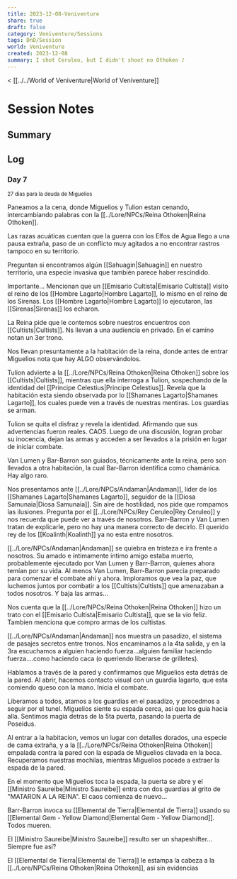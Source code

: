 ```yaml
---
title: 2023-12-08-Veniventure
share: true
draft: false
category: Veniventure/Sessions
tags: DnD/Session
world: Veniventure
created: 2023-12-08
summary: I shot Ceruleo, but I didn't shoot no Othoken ♪
---
```

< [[../../World of Veniventure|World of Veniventure]]
# Session Notes

## Summary

## Log

### Day 7
<small>27 dias para la deuda de Miguelios</small>

Paneamos a la cena, donde Miguelios y Tulion estan cenando, intercambiando palabras con la [[../Lore/NPCs/Reina Othoken|Reina Othoken]]. 

Las razas acuáticas cuentan que la guerra con los Elfos de Agua llego a una pausa extraña, paso de un conflicto muy agitados a no encontrar rastros tampoco en su territorio. 

Preguntan si encontramos algún [[Sahuagin|Sahuagin]] en nuestro territorio, una especie invasiva que también parece haber rescindido.

Importante... Mencionan que un [[Emisario Cultista|Emisario Cultista]] visito el reino de los [[Hombre Lagarto|Hombre Lagarto]], lo mismo en el reino de los Sirenas. Los [[Hombre Lagarto|Hombre Lagarto]] lo ejecutaron, las [[Sirenas|Sirenas]] los echaron. 

La Reina pide que le contemos sobre nuestros encuentros con [[Cultists|Cultists]]. Ns llevan a una audiencia en privado. En el camino notan un 3er trono. 

Nos llevan presuntamente a la habitación de la reina, donde antes de entrar Miguelios nota que hay ALGO observándolos.

Tulion advierte a la [[../Lore/NPCs/Reina Othoken|Reina Othoken]] sobre los [[Cultists|Cultists]], mientras que ella interroga a Tulion, sospechando de la identidad del [[Principe Celestius|Principe Celestius]]. Revela que la habitación esta siendo observada por lo [[Shamanes Lagarto|Shamanes Lagarto]], los cuales puede ven a través de nuestras mentiras. Los guardias se arman.

Tulion se quita el disfraz y revela la identidad. Afirmando que sus advertencias fueron reales. CAOS. Luego de una discusión, logran probar su inocencia, dejan las armas y acceden a ser llevados a la prisión en lugar de iniciar combate.

Van Lumen y Bar-Barron son guiados, técnicamente ante la reina, pero son llevados a otra habitación, la cual Bar-Barron identifica como chamánica. Hay algo raro.

Nos presentamos ante [[../Lore/NPCs/Andaman|Andaman]], líder de los [[Shamanes Lagarto|Shamanes Lagarto]], seguidor de la [[Diosa Samunaia|Diosa Samunaia]]. Sin aire de hostilidad, nos pide que rompamos las ilusiones. Pregunta por el [[../Lore/NPCs/Rey Ceruleo|Rey Ceruleo]] y nos recuerda que puede ver a través de nosotros. Barr-Barron y Van Lumen tratan de explicarle, pero no hay una manera correcto de decirlo. El querido rey de los [[Koalinth|Koalinth]] ya no esta entre nosotros.

[[../Lore/NPCs/Andaman|Andaman]] se quiebra en tristeza e ira frente a nosotros. Su amado e íntimamente intimo amigo estaba muerto, probablemente ejecutado por Van Lumen y Barr-Barron, quienes ahora temían por su vida. Al menos Van Lumen, Barr-Barron parecia preparado para comenzar el combate ahi y ahora. Imploramos que vea la paz, que luchemos juntos por combatir a los [[Cultists|Cultists]] que amenazaban a todos nosotros. Y baja las armas...

Nos cuenta que la [[../Lore/NPCs/Reina Othoken|Reina Othoken]] hizo un trato con el [[Emisario Cultista|Emisario Cultista]], que se la vio feliz. Tambien menciona que compro armas de los cultistas.

[[../Lore/NPCs/Andaman|Andaman]] nos muestra un pasadizo, el sistema de pasajes secretos entre tronos. Nos encaminamos a la 4ta salida, y en la 3ra escuchamos a alguien haciendo fuerza...alguien familiar haciendo fuerza....como haciendo caca (o queriendo liberarse de grilletes). 

Hablamos a través de la pared y confirmamos que Miguelios esta detrás de la pared. Al abrir, hacemos contacto visual con un guardia lagarto, que esta comiendo queso con la mano. Inicia el combate. 

Liberamos a todos, atamos a los guardias en el pasadizo, y procedmos a seguir por el tunel. Miguelios siente su espada cerca, asi que los guia hacia alla. Sentimos magia detras de la 5ta puerta, pasando la puerta de Poseidus. 

Al entrar a la habitacion, vemos un lugar con detalles dorados, una especie de cama extraña, y a la [[../Lore/NPCs/Reina Othoken|Reina Othoken]] empalada contra la pared con la espada de Miguelios clavada en la boca. Recuperamos nuestras mochilas, mientras Miguelios pocede a extraer la espada de la pared. 

En el momento que Miguelios toca la espada, la puerta se abre y el [[Ministro Saureibe|Ministro Saureibe]] entra con dos guardias al grito de "MATARON A LA REINA". El caos comienza de nuevo...

Barr-Barron invoca su [[Elemental de Tierra|Elemental de Tierra]] usando su [[Elemental Gem - Yellow Diamond|Elemental Gem - Yellow Diamond]]. Todos mueren.

El [[Ministro Saureibe|Ministro Saureibe]] resulto ser un shapeshifter... Siempre fue así? 

El [[Elemental de Tierra|Elemental de Tierra]] le estampa la cabeza a la [[../Lore/NPCs/Reina Othoken|Reina Othoken]], asi sin evidencias






















